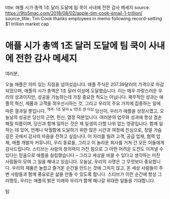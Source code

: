 title: 애플 시가 총액 1조 달러 도달에 팀 쿡이 사내에 전한 감사 메세지
source: https://9to5mac.com/2018/08/02/apple-tim-cook-email-1-trillion/
source_title: Tim Cook thanks employees in memo following record-setting $1 trillion market cap

# 애플 시가 총액 1조 달러 도달에 팀 쿡이 사내에 전한 감사 메세지

여러분,

오늘 애플은 의미 있는 지점을 넘어섰습니다. 애플 주식은 207.39달러의 가격으로 마감되었으며, 애플의 시가 총액은 1조 달러 이상에 도달했습니다. 이는 매우 자랑스러운 우리의 성과이지만, 성공을 가늠하는데 가장 중요한 척도는 아닙니다. 재무적인 성과는 애플의 혁신, 제품과 고객을 최우선시하는 것, 그리고 우리의 주요 가치에 집중하는 일에 따른 결과일 뿐입니다. <sup>역주: 1조 달러 ≈ 1천조 원 이상</sup>
당신이, 우리가 애플을 성장시켰고, 오늘날의 성공은 당신의 근면, 헌신, 열정 덕분입니다. 여러분의 업무와 성과에 항상 겸손해질 따름이며, 당신과 함께 일하는 것은 제 일생의 더할 나위 없는 영광입니다. 함께 일하는 데 있어, 언제나 탁월함에 도달하기 위한 많은 시간과 여정에 진심으로, 정말 가슴 깊은 곳에서 감사의 마음을 전하고 싶습니다.
이 자리를 빌려 고객, 공급 업체, 협력 업체, 애플 개발자 커뮤니티, 우리 동료들, 그리고 이 놀라운 회사를 거쳐 간 모든 이들에게 감사드립니다.
스티브는 사람의 창의력이 가진 힘으로 그 어떤 어려운 도전도 이겨낼 수 있다는 믿음으로 애플을 설립했습니다 – 그리고 세상을 바꿀 수 있다고 생각하는 미친 사람들이 모여 그 일을 해내고 있습니다. 오늘날, 우리의 사명은 그 무엇보다 중요합니다. 우리의 제품은 놀랍고 즐거운 순간을 만드는 것에 그치지 않고, 온 세상 사람들이 주변 사람들과 함께 풍요로운 삶을 만들 수 있도록 합니다.
스티브가 이런 순간에 항상 그러했듯, 우리는 애플의 밝은 미래와 우리가 함께 해나갈 위대한 일들을 기대합니다.

팀
